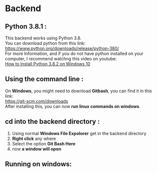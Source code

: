 # Backend #

## Python 3.8.1 : ##
This backend works using Python 3.8.  
You can download python from this link:  
<a href="https://www.python.org/downloads/release/python-380/">
https://www.python.org/downloads/release/python-380/
</a>  
For more Information, and if you do not have python 
installed on your computer, I recommend watchng this video 
on youtube:  
<a href="https://www.youtube.com/watch?v=UvcQlPZ8ecA"
target="_blank">How to Install Python 3.8.2 on Windows 10</a>


## Using the command line : ##
On **Windows**, you might need to download **Gitbash**, you can
 find it in this link:  
<a href="https://git-scm.com/downloads">
https://git-scm.com/downloads</a>  
After installing this, you can now **run linux commands on windows**.



## cd into the backend directory : ##
1. Using normal **Windows File Expolorer** get in the 
backend directory
2. **Right click** any where
3. Select the option **Git Bash Here**
4. now **a window will open**

## Running on windows: ##










